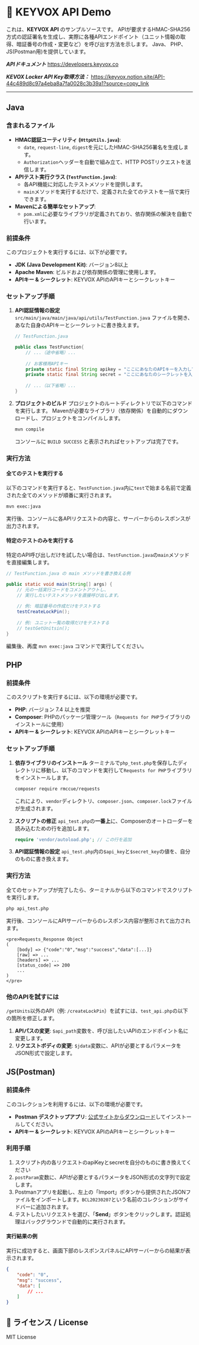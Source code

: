 # 🔐 KEYVOX API Demo

これは、**KEYVOX API** のサンプルソースです。
APIが要求するHMAC-SHA256方式の認証署名を生成し、実際に各種APIエンドポイント（ユニット情報の取得、暗証番号の作成・変更など）を呼び出す方法を示します。
Java、 PHP、JS(Postman用)を提供しています。

***APIドキュメント***
https://developers.keyvox.co

***KEVOX Locker API Key取得方法：***
https://keyvox.notion.site/API-44c489d8c97a4eba8a7fa0028c3b39a1?source=copy_link

---

## Java

### 含まれるファイル

- **HMAC認証ユーティリティ (`HttpUtils.java`)**:
  - `date`, `request-line`, `digest`を元にしたHMAC-SHA256署名を生成します。
  - `Authorization`ヘッダーを自動で組み立て、HTTP POSTリクエストを送信します。
- **APIテスト実行クラス (`TestFunction.java`)**:
  - 各API機能に対応したテストメソッドを提供します。
  - `main`メソッドを実行するだけで、定義された全てのテストを一括で実行できます。
- **Mavenによる簡単なセットアップ**:
  - `pom.xml`に必要なライブラリが定義されており、依存関係の解決を自動で行います。

### 前提条件

このプロジェクトを実行するには、以下が必要です。

- **JDK (Java Development Kit)**: バージョン8以上
- **Apache Maven**: ビルドおよび依存関係の管理に使用します。
- **APIキー & シークレット**: KEYVOX APIのAPIキーとシークレットキー

### セットアップ手順

1.  **API認証情報の設定**
    `src/main/java/main/java/api/utils/TestFunction.java` ファイルを開き、あなた自身のAPIキーとシークレットに書き換えます。

    ```java
    // TestFunction.java
    
    public class TestFunction{
        // ...（途中省略）...
        
        // お客様用APIキー
        private static final String apikey = "ここにあなたのAPIキーを入力してください";
        private static final String secret = "ここにあなたのシークレットを入力してください";
        
        // ...（以下省略）...
    }
    ```

3.  **プロジェクトのビルド**
    プロジェクトのルートディレクトリで以下のコマンドを実行します。
    Mavenが必要なライブラリ（依存関係）を自動的にダウンロードし、プロジェクトをコンパイルします。

    ```sh
    mvn compile
    ```
    コンソールに `BUILD SUCCESS` と表示されればセットアップは完了です。

### 実行方法

#### 全てのテストを実行する

以下のコマンドを実行すると、`TestFunction.java`内に`test`で始まる名前で定義された全てのメソッドが順番に実行されます。

```sh
mvn exec:java
```

実行後、コンソールに各APIリクエストの内容と、サーバーからのレスポンスが出力されます。

#### 特定のテストのみを実行する

特定のAPI呼び出しだけを試したい場合は、`TestFunction.java`の`main`メソッドを直接編集します。

```java
// TestFunction.java の main メソッドを書き換える例

public static void main(String[] args) {
    // 元の一括実行コードをコメントアウトし、
    // 実行したいテストメソッドを直接呼び出します。
    
    // 例: 暗証番号の作成だけをテストする
    testCreateLockPin();
    
    // 例: ユニット一覧の取得だけをテストする
    // testGetUnitsin(); 
}
```
編集後、再度 `mvn exec:java` コマンドで実行してください。

## PHP

### 前提条件

このスクリプトを実行するには、以下の環境が必要です。

- **PHP**: バージョン 7.4 以上を推奨
- **Composer**: PHPのパッケージ管理ツール（`Requests for PHP`ライブラリのインストールに使用）
- **APIキー & シークレット**: KEYVOX APIのAPIキーとシークレットキー

### セットアップ手順

1.  **依存ライブラリのインストール**
    ターミナルで`php_test.php`を保存したディレクトリに移動し、以下のコマンドを実行して`Requests for PHP`ライブラリをインストールします。

    ```sh
    composer require rmccue/requests
    ```
    これにより、`vendor`ディレクトリ、`composer.json`、`composer.lock`ファイルが生成されます。

3.  **スクリプトの修正**
    `api_test.php`の**一番上**に、Composerのオートローダーを読み込むための行を追加します。

    ```php
    require 'vendor/autoload.php'; // この行を追加
    ```

4.  **API認証情報の設定**
    `api_test.php`内の`$api_key`と`$secret_key`の値を、自分のものに書き換えます。

### 実行方法

全てのセットアップが完了したら、ターミナルから以下のコマンドでスクリプトを実行します。

```sh
php api_test.php
```

実行後、コンソールにAPIサーバーからのレスポンス内容が整形されて出力されます。

```
<pre>Requests_Response Object
(
    [body] => {"code":"0","msg":"success","data":[...]}
    [raw] => ...
    [headers] => ...
    [status_code] => 200
    ...
)
</pre>
```

### 他のAPIを試すには

`/getUnits`以外のAPI（例: `/createLockPin`）を試すには、`test_api.php`の以下の箇所を修正します。

1.  **APIパスの変更**: `$api_path`変数を、呼び出したいAPIのエンドポイント名に変更します。
2.  **リクエストボディの変更**: `$jdata`変数に、APIが必要とするパラメータをJSON形式で設定します。

## JS(Postman)

### 前提条件

このコレクションを利用するには、以下の環境が必要です。

- **Postman デスクトップアプリ**: [公式サイトからダウンロード](https://www.postman.com/downloads/)してインストールしてください。
- **APIキー & シークレット**: KEYVOX APIのAPIキーとシークレットキー

### 利用手順

1.  スクリプト内の各リクエストのapiKeyとsecretを自分のものに書き換えてください
2.  `postParam`変数に、APIが必要とするパラメータをJSON形式の文字列で設定します。
3.  Postmanアプリを起動し、左上の「Import」ボタンから提供されたJSONファイルをインポートします。`BCL20230207`という名前のコレクションがサイドバーに追加されます。
4.  テストしたいリクエストを選び、「**Send**」ボタンをクリックします。認証処理はバックグラウンドで自動的に実行されます。

#### 実行結果の例

実行に成功すると、画面下部のレスポンスパネルにAPIサーバーからの結果が表示されます。
```json
{
    "code": "0",
    "msg": "success",
    "data": [
        // ...
    ]
}
```

## 📄 ライセンス / License

MIT License